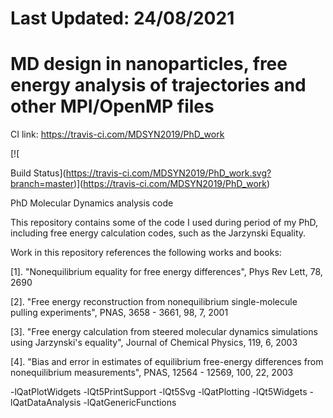 # Last Updated: 24/08/2021


# MD design in nanoparticles, free energy analysis of trajectories and other MPI/OpenMP files

CI link: https://travis-ci.com/MDSYN2019/PhD_work
 
[![


Build Status](https://travis-ci.com/MDSYN2019/PhD_work.svg?branch=master)](https://travis-ci.com/MDSYN2019/PhD_work)

PhD Molecular Dynamics analysis code 

This repository contains some of the code I used during period of my PhD, including free energy calculation codes, such as the Jarzynski Equality.

Work in this repository references the following works and books:

[1]. "Nonequilibrium equality for free energy differences", Phys Rev Lett, 78, 2690 
   
[2]. "Free energy reconstruction from nonequilibrium single-molecule pulling experiments", PNAS, 3658 - 3661, 98, 7, 2001

[3]. "Free energy calculation from steered molecular dynamics simulations using Jarzynski's equality", Journal of Chemical Physics, 119, 6, 2003
 
[4]. "Bias and error in estimates of equilibrium free-energy differences from nonequilibrium measurements", PNAS, 12564 - 12569, 100, 22, 2003 


-lQatPlotWidgets -lQt5PrintSupport -lQt5Svg -lQatPlotting -lQt5Widgets -lQatDataAnalysis -lQatGenericFunctions
